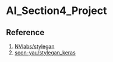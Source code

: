 # AI_Section4_Project

## Reference
1. [NVlabs/stylegan](https://github.com/NVlabs/stylegan)
2. [soon-yau/stylegan_keras](https://github.com/soon-yau/stylegan_keras)

